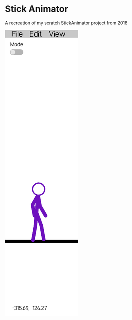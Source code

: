 # Stick Animator

A recreation of my scratch StickAnimator project from 2018

![version1](images/version1.png)